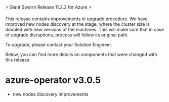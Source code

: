 ⚡️ Giant Swarm Release 11.2.2 for Azure ⚡️

This release contains improvements in upgrade procedure.
We have improved new nodes discovery at the stage, where the cluster size is doubled with new versions of the machines.
This will make sure that in case of upgrade disruptions, process will follow its original path. 

To upgrade, please contact your Solution Engineer.

Below, you can find more details on components that were changed with this release.

# azure-operator v3.0.5
- new nodes discovery improvements
